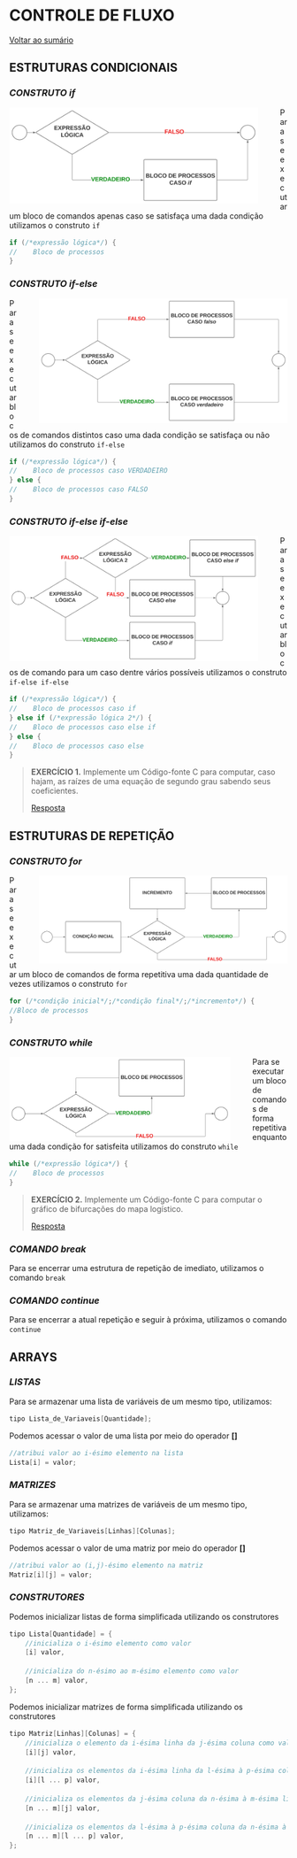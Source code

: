 # **CONTROLE DE FLUXO**

[Voltar ao sumário](../../README.md)

## **ESTRUTURAS CONDICIONAIS**

### ***CONSTRUTO*** *if*

<div style = "display: flex-box;width: 300">
  <img style = "width: 450px; margin-right: 2.5rem;" align = "left" src="./images/Construto IF.svg">
</div>

Para se executar um bloco de comandos apenas caso se satisfaça uma dada condição utilizamos o construto `if`

```c
if (/*expressão lógica*/) {
//    Bloco de processos
}
```

### ***CONSTRUTO*** *if-else*

<div style = "display: flex-box;width: 300">
  <img style = "width: 450px; margin-left: 2.5rem;" align = "right" src="./images/Construto IF-ELSE.svg">
</div>

Para se executar blocos de comandos distintos caso uma dada condição se satisfaça ou não utilizamos do construto `if-else`

```c
if (/*expressão lógica*/) {
//    Bloco de processos caso VERDADEIRO
} else {
//    Bloco de processos caso FALSO
}
```

### ***CONSTRUTO*** *if-else if-else*

<div style = "display: flex-box;width: 300">
  <img style = "width: 450px; margin-right: 2.5rem;" align = "left" src="./images/Construto IF-ELSEIF-ELSE.svg">
</div>

Para se executar blocos de comando para um caso dentre vários possíveis utilizamos o construto `if-else if-else`

```c
if (/*expressão lógica*/) {
//    Bloco de processos caso if
} else if (/*expressão lógica 2*/) {
//    Bloco de processos caso else if
} else {
//    Bloco de processos caso else
}
```

> **EXERCÍCIO 1.** Implemente um Código-fonte C para computar, caso hajam, as raízes de uma equação de segundo grau sabendo seus coeficientes.
>
>[Resposta](./programas/equacao_2grau.c)

## **ESTRUTURAS DE REPETIÇÃO**

### ***CONSTRUTO*** *for*

<div style = "display: flex-box;width: 300">
  <img style = "width: 450px; margin-left: 2.5rem;" align = "right" src="./images/Construto FOR.svg">
</div>

Para se executar um bloco de comandos de forma repetitiva uma dada quantidade de vezes utilizamos o construto `for`

```c
for (/*condição inicial*/;/*condição final*/;/*incremento*/) {
//Bloco de processos
}
```

### ***CONSTRUTO*** *while*

<div style = "display: flex-box;width: 300">
  <img style = "width: 400px; margin-right: 2.5rem;" align = "left" src="./images/Construto DO-WHILE.svg">
</div>

Para se executar um bloco de comandos de forma repetitiva enquanto uma dada condição for satisfeita utilizamos do construto `while`

```c
while (/*expressão lógica*/) {
//    Bloco de processos
}
```

> **EXERCÍCIO 2.** Implemente um Código-fonte C para computar o gráfico de bifurcações do mapa logístico.
>
>[Resposta](./programas/mapa_logistico.c)

### ***COMANDO*** *break*

Para se encerrar uma estrutura de repetição de imediato, utilizamos o comando `break`

### ***COMANDO*** *continue*

Para se encerrar a atual repetição e seguir à próxima, utilizamos o comando `continue`

## **ARRAYS**

### ***LISTAS***

Para se armazenar uma lista de variáveis de um mesmo tipo, utilizamos: 

```c
tipo Lista_de_Variaveis[Quantidade];
```

Podemos acessar o valor de uma lista por meio do operador **[]**

```c
//atribui valor ao i-ésimo elemento na lista
Lista[i] = valor;
```

### ***MATRIZES***

Para se armazenar uma matrizes de variáveis de um mesmo tipo, utilizamos: 

```c
tipo Matriz_de_Variaveis[Linhas][Colunas];
```

Podemos acessar o valor de uma matriz por meio do operador **[]**

```c
//atribui valor ao (i,j)-ésimo elemento na matriz
Matriz[i][j] = valor;
```

### ***CONSTRUTORES***

Podemos inicializar listas de forma simplificada utilizando os construtores

```c
tipo Lista[Quantidade] = {
    //inicializa o i-ésimo elemento como valor
    [i] valor,

    //inicializa do n-ésimo ao m-ésimo elemento como valor
    [n ... m] valor,
};
```
Podemos inicializar matrizes de forma simplificada utilizando os construtores

```c
tipo Matriz[Linhas][Colunas] = {
    //inicializa o elemento da i-ésima linha da j-ésima coluna como valor
    [i][j] valor,

    //inicializa os elementos da i-ésima linha da l-ésima à p-ésima coluna como valor
    [i][l ... p] valor,

    //inicializa os elementos da j-ésima coluna da n-ésima à m-ésima linha como valor
    [n ... m][j] valor,

    //inicializa os elementos da l-ésima à p-ésima coluna da n-ésima à m-ésima linha como valor
    [n ... m][l ... p] valor,
};
```
